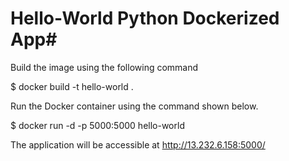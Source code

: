 # Hello-World Python Dockerized App#

Build the image using the following command

$ docker build -t hello-world .

Run the Docker container using the command shown below.

$ docker run -d -p 5000:5000 hello-world

The application will be accessible at http://13.232.6.158:5000/
